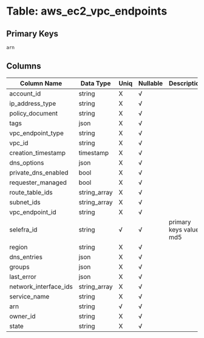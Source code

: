 # Table: aws_ec2_vpc_endpoints

## Primary Keys 

```
arn
```


## Columns 

|  Column Name   |  Data Type  | Uniq | Nullable | Description | 
|  ----  | ----  | ----  | ----  | ---- | 
| account_id | string | X | √ |  | 
| ip_address_type | string | X | √ |  | 
| policy_document | string | X | √ |  | 
| tags | json | X | √ |  | 
| vpc_endpoint_type | string | X | √ |  | 
| vpc_id | string | X | √ |  | 
| creation_timestamp | timestamp | X | √ |  | 
| dns_options | json | X | √ |  | 
| private_dns_enabled | bool | X | √ |  | 
| requester_managed | bool | X | √ |  | 
| route_table_ids | string_array | X | √ |  | 
| subnet_ids | string_array | X | √ |  | 
| vpc_endpoint_id | string | X | √ |  | 
| selefra_id | string | √ | √ | primary keys value md5 | 
| region | string | X | √ |  | 
| dns_entries | json | X | √ |  | 
| groups | json | X | √ |  | 
| last_error | json | X | √ |  | 
| network_interface_ids | string_array | X | √ |  | 
| service_name | string | X | √ |  | 
| arn | string | √ | √ |  | 
| owner_id | string | X | √ |  | 
| state | string | X | √ |  | 


